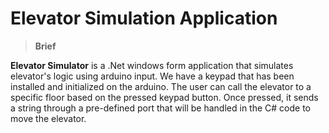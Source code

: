 # Elevator Simulation Application

>**Brief**

**Elevator Simulator** is a .Net windows form application that simulates elevator's logic using arduino input. We have a keypad that has been installed and initialized on the arduino. The user can call the elevator to a specific floor based on the pressed keypad button. Once pressed, it sends a string through a pre-defined port that will be handled in the C# code to move the elevator.
